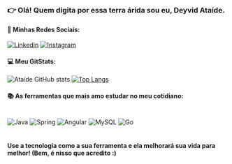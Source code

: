 ### 👉 Olá! Quem digita por essa terra árida sou eu, Deyvid Ataíde.

#### 📂 Minhas Redes Sociais:

[![Linkedin](https://img.shields.io/badge/LinkedIn-0077B5?style=for-the-badge&logo=linkedin&logoColor=white)](https://www.linkedin.com/in/deyvid-ata%C3%ADde-8428151b5/) [![Instagram](https://img.shields.io/badge/Instagram-E4405F?style=for-the-badge&logo=instagram&logoColor=white)](https://www.instagram.com/eu.deyvidags/?next=%2F)

#### 💻 Meu GitStats:

![Ataíde GitHub stats](https://github-readme-stats.vercel.app/api?username=devdags&show_icons=true&theme=gradient) [![Top Langs](https://github-readme-stats.vercel.app/api/top-langs/?username=devdags&layout=compact)](https://github.com/anuraghazra/github-readme-stats)

#### 📚 As ferramentas que mais amo estudar no meu cotidiano:

<div style="display: inline_block"><br>
  <img align="center" alt="Java" src="https://img.shields.io/badge/Java-ED8B00?style=for-the-badge&logo=java&logoColor=white"/>
  <img align="center" alt="Spring" src="https://img.shields.io/badge/Spring-6DB33F?style=for-the-badge&logo=spring&logoColor=white"/>
  <img align="center" alt="Angular" src="https://img.shields.io/badge/Angular-DD0031?style=for-the-badge&logo=angular&logoColor=white"/>
  <img align="center" alt="MySQL" src="https://img.shields.io/badge/MySQL-00000F?style=for-the-badge&logo=mysql&logoColor=white"/>
  <img align="center" alt="Go" src="https://img.shields.io/badge/Go-00ADD8?style=for-the-badge&logo=go&logoColor=white"/>
</div><br/>

#### Use a tecnologia como a sua ferramenta e ela melhorará sua vida para melhor! (Bem, é nisso que acredito :)
